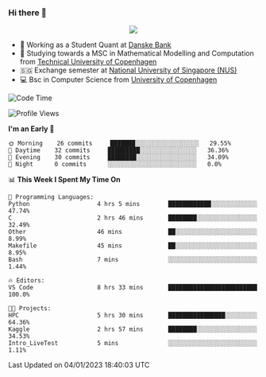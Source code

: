 ### Hi there 👋

<p align="center">
  <img src="https://media4.giphy.com/media/3ohzdKy5Z8TChSDuiA/giphy.gif?cid=ecf05e47r69cojk56gup9q8mep9liy48s94dn2uxsfh6fv39&rid=giphy.gif&ct=g" />
</p>

* 🏦 Working as a Student Quant at [Danske Bank](https://danskebank.dk)
* 🧮 Studying towards a MSC in Mathematical Modelling and Computation from [Technical University of Copenhagen](https://www.dtu.dk)
* 🇸🇬 Exchange semester at [National University of Singapore (NUS)](https://www.nus.edu.sg)
* 💻 Bsc in Computer Science from [University of Copenhagen](https://www.ku.dk/english/)


<!--START_SECTION:waka-->
![Code Time](http://img.shields.io/badge/Code%20Time-67%20hrs%2020%20mins-blue)

![Profile Views](http://img.shields.io/badge/Profile%20Views-0-blue)

**I'm an Early 🐤** 

```text
🌞 Morning    26 commits     ███████░░░░░░░░░░░░░░░░░░   29.55% 
🌆 Daytime    32 commits     █████████░░░░░░░░░░░░░░░░   36.36% 
🌃 Evening    30 commits     ████████░░░░░░░░░░░░░░░░░   34.09% 
🌙 Night      0 commits      ░░░░░░░░░░░░░░░░░░░░░░░░░   0.0%

```


📊 **This Week I Spent My Time On** 

```text
💬 Programming Languages: 
Python                   4 hrs 5 mins        ████████████░░░░░░░░░░░░░   47.74% 
C                        2 hrs 46 mins       ████████░░░░░░░░░░░░░░░░░   32.49% 
Other                    46 mins             ██░░░░░░░░░░░░░░░░░░░░░░░   8.99% 
Makefile                 45 mins             ██░░░░░░░░░░░░░░░░░░░░░░░   8.95% 
Bash                     7 mins              ░░░░░░░░░░░░░░░░░░░░░░░░░   1.44%

🔥 Editors: 
VS Code                  8 hrs 33 mins       █████████████████████████   100.0%

🐱‍💻 Projects: 
HPC                      5 hrs 30 mins       ████████████████░░░░░░░░░   64.36% 
Kaggle                   2 hrs 57 mins       ████████░░░░░░░░░░░░░░░░░   34.53% 
Intro_LiveTest           5 mins              ░░░░░░░░░░░░░░░░░░░░░░░░░   1.11%

```


 Last Updated on 04/01/2023 18:40:03 UTC
<!--END_SECTION:waka-->
